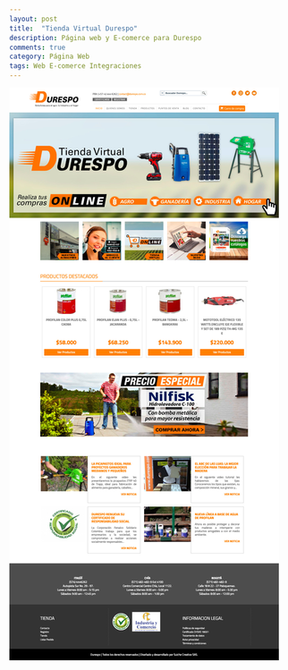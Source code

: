 ```yaml
---
layout: post
title:  "Tienda Virtual Durespo"
description: Página web y E-comerce para Durespo
comments: true
category: Página Web
tags: Web E-comerce Integraciones
---
```

<img src="/public/imgs/proyectos/ecomerceDurespo.jpg" />
